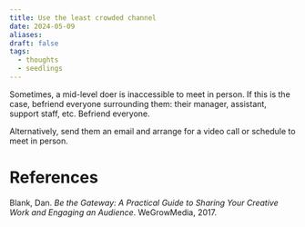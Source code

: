 ```yaml
---
title: Use the least crowded channel
date: 2024-05-09
aliases: 
draft: false
tags:
  - thoughts
  - seedlings
---
```

Sometimes, a mid-level doer is inaccessible to meet in person. If this is the case, befriend everyone surrounding them: their manager, assistant, support staff, etc. Befriend everyone.

Alternatively, send them an email and arrange for a video call or schedule to meet in person.

# References

Blank, Dan. _Be the Gateway: A Practical Guide to Sharing Your Creative Work and Engaging an Audience_. WeGrowMedia, 2017.